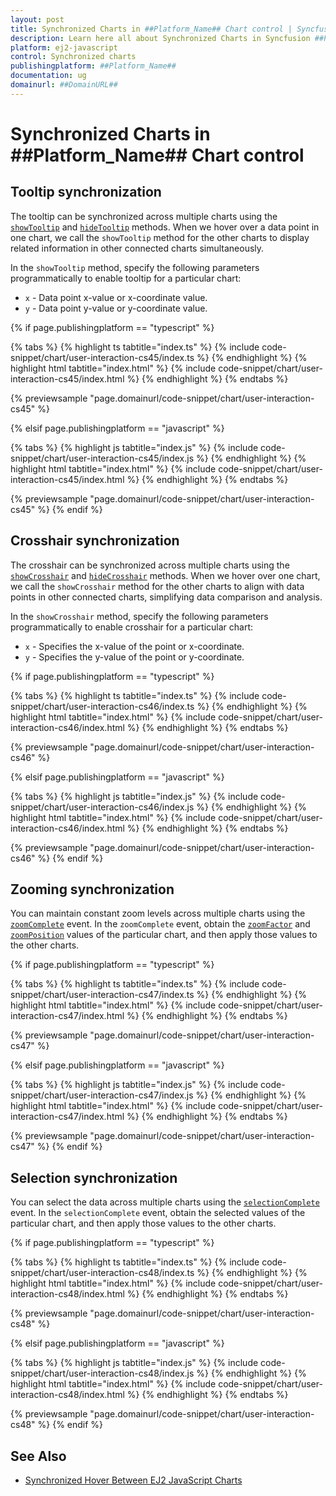 ```yaml
---
layout: post
title: Synchronized Charts in ##Platform_Name## Chart control | Syncfusion
description: Learn here all about Synchronized Charts in Syncfusion ##Platform_Name## Chart control of Syncfusion Essential JS 2 and more.
platform: ej2-javascript
control: Synchronized charts 
publishingplatform: ##Platform_Name##
documentation: ug
domainurl: ##DomainURL##
---
```


# Synchronized Charts in ##Platform_Name## Chart control

## Tooltip synchronization

The tooltip can be synchronized across multiple charts using the [`showTooltip`](../api/chart/#showtooltip) and [`hideTooltip`](../api/chart/#hidetooltip) methods. When we hover over a data point in one chart, we call the `showTooltip` method for the other charts to display related information in other connected charts simultaneously.

In the `showTooltip` method, specify the following parameters programmatically to enable tooltip for a particular chart:

* `x` - Data point x-value or x-coordinate value.
* `y` - Data point y-value or y-coordinate value.

{% if page.publishingplatform == "typescript" %}

{% tabs %}
{% highlight ts tabtitle="index.ts" %}
{% include code-snippet/chart/user-interaction-cs45/index.ts %}
{% endhighlight %}
{% highlight html tabtitle="index.html" %}
{% include code-snippet/chart/user-interaction-cs45/index.html %}
{% endhighlight %}
{% endtabs %}
        
{% previewsample "page.domainurl/code-snippet/chart/user-interaction-cs45" %}

{% elsif page.publishingplatform == "javascript" %}

{% tabs %}
{% highlight js tabtitle="index.js" %}
{% include code-snippet/chart/user-interaction-cs45/index.js %}
{% endhighlight %}
{% highlight html tabtitle="index.html" %}
{% include code-snippet/chart/user-interaction-cs45/index.html %}
{% endhighlight %}
{% endtabs %}

{% previewsample "page.domainurl/code-snippet/chart/user-interaction-cs45" %}
{% endif %}

## Crosshair synchronization

The crosshair can be synchronized across multiple charts using the [`showCrosshair`](../api/chart/#showcrosshair) and [`hideCrosshair`](../api/chart/#hidecrosshair) methods. When we hover over one chart, we call the `showCrosshair` method for the other charts to align with data points in other connected charts, simplifying data comparison and analysis.

In the `showCrosshair` method, specify the following parameters programmatically to enable crosshair for a particular chart:

* `x` - Specifies the x-value of the point or x-coordinate.
* `y` - Specifies the y-value of the point or y-coordinate.

{% if page.publishingplatform == "typescript" %}

{% tabs %}
{% highlight ts tabtitle="index.ts" %}
{% include code-snippet/chart/user-interaction-cs46/index.ts %}
{% endhighlight %}
{% highlight html tabtitle="index.html" %}
{% include code-snippet/chart/user-interaction-cs46/index.html %}
{% endhighlight %}
{% endtabs %}
        
{% previewsample "page.domainurl/code-snippet/chart/user-interaction-cs46" %}

{% elsif page.publishingplatform == "javascript" %}

{% tabs %}
{% highlight js tabtitle="index.js" %}
{% include code-snippet/chart/user-interaction-cs46/index.js %}
{% endhighlight %}
{% highlight html tabtitle="index.html" %}
{% include code-snippet/chart/user-interaction-cs46/index.html %}
{% endhighlight %}
{% endtabs %}

{% previewsample "page.domainurl/code-snippet/chart/user-interaction-cs46" %}
{% endif %}

## Zooming synchronization

You can maintain constant zoom levels across multiple charts using the [`zoomComplete`](../api/chart/iZoomCompleteEventArgs/) event. In the `zoomComplete` event, obtain the [`zoomFactor`](../api/chart/iZoomCompleteEventArgs/#currentzoomfactor) and [`zoomPosition`](../api/chart/iZoomCompleteEventArgs/#currentzoomposition) values of the particular chart, and then apply those values to the other charts.

{% if page.publishingplatform == "typescript" %}

{% tabs %}
{% highlight ts tabtitle="index.ts" %}
{% include code-snippet/chart/user-interaction-cs47/index.ts %}
{% endhighlight %}
{% highlight html tabtitle="index.html" %}
{% include code-snippet/chart/user-interaction-cs47/index.html %}
{% endhighlight %}
{% endtabs %}
        
{% previewsample "page.domainurl/code-snippet/chart/user-interaction-cs47" %}

{% elsif page.publishingplatform == "javascript" %}

{% tabs %}
{% highlight js tabtitle="index.js" %}
{% include code-snippet/chart/user-interaction-cs47/index.js %}
{% endhighlight %}
{% highlight html tabtitle="index.html" %}
{% include code-snippet/chart/user-interaction-cs47/index.html %}
{% endhighlight %}
{% endtabs %}

{% previewsample "page.domainurl/code-snippet/chart/user-interaction-cs47" %}
{% endif %}

## Selection synchronization

You can select the data across multiple charts using the [`selectionComplete`](../api/chart/iSelectionCompleteEventArgs/) event. In the `selectionComplete` event, obtain the selected values of the particular chart, and then apply those values to the other charts.

{% if page.publishingplatform == "typescript" %}

{% tabs %}
{% highlight ts tabtitle="index.ts" %}
{% include code-snippet/chart/user-interaction-cs48/index.ts %}
{% endhighlight %}
{% highlight html tabtitle="index.html" %}
{% include code-snippet/chart/user-interaction-cs48/index.html %}
{% endhighlight %}
{% endtabs %}
        
{% previewsample "page.domainurl/code-snippet/chart/user-interaction-cs48" %}

{% elsif page.publishingplatform == "javascript" %}

{% tabs %}
{% highlight js tabtitle="index.js" %}
{% include code-snippet/chart/user-interaction-cs48/index.js %}
{% endhighlight %}
{% highlight html tabtitle="index.html" %}
{% include code-snippet/chart/user-interaction-cs48/index.html %}
{% endhighlight %}
{% endtabs %}

{% previewsample "page.domainurl/code-snippet/chart/user-interaction-cs48" %}
{% endif %}

## See Also

* [Synchronized Hover Between EJ2 JavaScript Charts](https://support.syncfusion.com/kb/article/21479/how-to-synchronized-hover-between-ej2-javascript-charts)